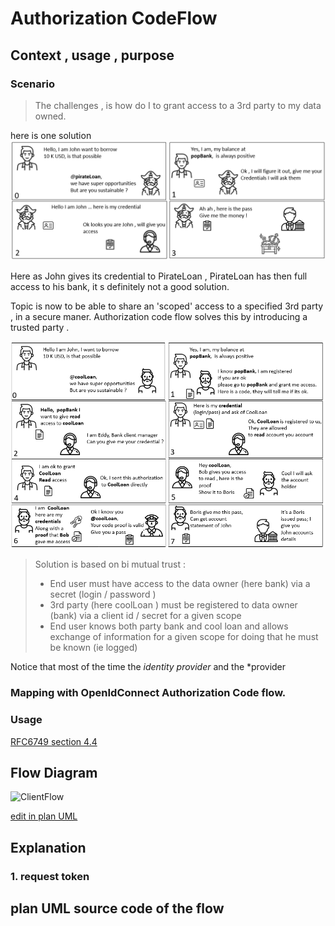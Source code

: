 
# Authorization CodeFlow

## Context , usage , purpose 


### Scenario 


> The challenges , is how do I to grant access to a 3rd party to my data owned.

here is one solution 
![buildingblocks http](comicsAuthCodeFlowPirate.png)


Here as John gives its credential to PirateLoan , PirateLoan has then full access to his bank, it s definitely not a good solution. 

Topic is now to be able to share an 'scoped' access to a specified 3rd party , in a secure maner. 
Authorization code flow solves this by introducing a trusted party . 

![buildingblocks http](comicsAuthCodeFlowExplained.png)


> Solution is based on bi mutual trust : 
> * End user must have access to the data owner (here bank)  via a secret (login / password ) 
> * 3rd party (here coolLoan ) must be registered to data owner (bank) via a client id / secret for a given scope  
> * End user knows both party bank and cool loan and allows exchange of information for a given scope for doing that he must be known (ie logged)

Notice that most of the time the *identity provider* and the *provider 

### Mapping with OpenIdConnect Authorization Code flow.  



### Usage 


[RFC6749 section 4.4](https://datatracker.ietf.org/doc/html/rfc6749#section-4.1)


## Flow Diagram 

![ClientFlow](//www.plantuml.com/plantuml/png/TP91Qnin48Nl-XMFFSLqJG-z6MhYcb9I0WvhkvTIYYnDRE6rj1rf4znVtrc99TsqsPDcvxrFRoJTngGvzPTMAMrIO5GDnT2p8MoUFJ7Uusiu-GewejceJiJEk4xxX6eVfRywaa-vlLyfDH5yOFjTGRwFmn93wvhhkNnvKLNh4Dhxe7rLgHzJzwfF9up-eGZiVklaWiUM-8duDOgilHRCXBCBP_8Z9nSF79wS_HTma1tYVmWDHljuDcyaE6X_BX5qduBlBmVHgFqAysKPPu58ta9Ffc7wrLDCk66oZica6gPrvDDFPsj44ph2J0t--R9GKAhvKj0BjE7elEYOoAjc8tlbtv4IZ205v7GhALv2T7qyeO_4q7wubnYV0zj2nUXV1n_5Y-q87ZjO6KDTcixLKEm60y8ZJ76-5Nc1SL2a8EkZYuda5unksuCsP-2TC2pbpCFBMUJMYstVtAD8eAGlAVAzYkvXiztXfXpVdKMDTLvkoJ0br7yZxkf2g75aBOUThXrDRoRtPogp9JbA56qCnLXsb1GDFJB5KwdL815b8xeldtUGJdamhnxm9z9CZ88gf1bKCryEnc-wTLOdGih81kFUM32bdZtIYS1Ko4gfM_AslxH_0000)

[edit in plan UML](//www.plantuml.com/plantuml/uml/TP91Qnin48Nl-XMFFSLqJG-z6MhYcb9I0WvhkvTIYYnDRE6rj1rf4znVtrc99TsqsPDcvxrFRoJTngGvzPTMAMrIO5GDnT2p8MoUFJ7Uusiu-GewejceJiJEk4xxX6eVfRywaa-vlLyfDH5yOFjTGRwFmn93wvhhkNnvKLNh4Dhxe7rLgHzJzwfF9up-eGZiVklaWiUM-8duDOgilHRCXBCBP_8Z9nSF79wS_HTma1tYVmWDHljuDcyaE6X_BX5qduBlBmVHgFqAysKPPu58ta9Ffc7wrLDCk66oZica6gPrvDDFPsj44ph2J0t--R9GKAhvKj0BjE7elEYOoAjc8tlbtv4IZ205v7GhALv2T7qyeO_4q7wubnYV0zj2nUXV1n_5Y-q87ZjO6KDTcixLKEm60y8ZJ76-5Nc1SL2a8EkZYuda5unksuCsP-2TC2pbpCFBMUJMYstVtAD8eAGlAVAzYkvXiztXfXpVdKMDTLvkoJ0br7yZxkf2g75aBOUThXrDRoRtPogp9JbA56qCnLXsb1GDFJB5KwdL815b8xeldtUGJdamhnxm9z9CZ88gf1bKCryEnc-wTLOdGih81kFUM32bdZtIYS1Ko4gfM_AslxH_0000)

## Explanation 

### 1. request token 


## plan UML source code of the flow

